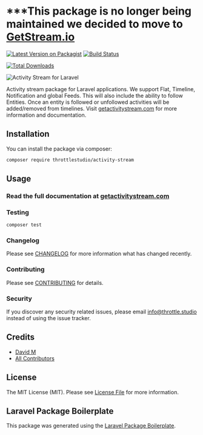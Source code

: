# ***This package is no longer being maintained we decided to move to [GetStream.io](https://getstream.io)

[![Latest Version on Packagist](https://img.shields.io/packagist/v/throttlestudio/activity-stream.svg?style=flat-square)](https://packagist.org/packages/throttlestudio/activity-stream)
[![Build Status](https://img.shields.io/travis/throttlestudio/activity-stream/master.svg?style=flat-square)](https://travis-ci.com/throttlestudio/activity-stream)
<!-- [![Quality Score](https://img.shields.io/scrutinizer/g/throttlestudio/activity-stream.svg?style=flat-square)](https://scrutinizer-ci.com/g/throttlestudio/activity-stream) -->
[![Total Downloads](https://img.shields.io/packagist/dt/throttlestudio/activity-stream.svg?style=flat-square)](https://packagist.org/packages/throttlestudio/activity-stream)


![Activity Stream for Laravel](https://dev.getactivitystream.com/activity-stream-logo-color.svg)

Activity stream package for Laravel applications. We support Flat, Timeline, Notification and global Feeds. This will also include the ability to follow Entities. Once an entity is followed or unfollowed activities will be added/removed from timelines. Visit [getactivitystream.com](https://getactivitystream.com) for more information and documentation.

## Installation

You can install the package via composer:

```bash
composer require throttlestudio/activity-stream
```

## Usage

### Read the full documentation at **[getactivitystream.com](https://getactivitystream.com)**

### Testing

``` bash
composer test
```

### Changelog

Please see [CHANGELOG](CHANGELOG.md) for more information what has changed recently.

### Contributing

Please see [CONTRIBUTING](CONTRIBUTING.md) for details.

### Security

If you discover any security related issues, please email info@throttle.studio instead of using the issue tracker.

## Credits

- [David M](https://github.com/sicsol)
- [All Contributors](../../contributors)

## License

The MIT License (MIT). Please see [License File](LICENSE.md) for more information.

## Laravel Package Boilerplate

This package was generated using the [Laravel Package Boilerplate](https://laravelpackageboilerplate.com).
